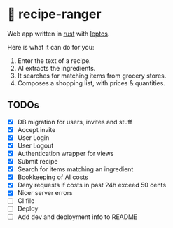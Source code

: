 # 🥔 recipe-ranger

Web app written in [rust](https://www.rust-lang.org/) with [leptos](https://leptos.dev/).

Here is what it can do for you:

1. Enter the text of a recipe.
2. AI extracts the ingredients.
3. It searches for matching items from grocery stores.
4. Composes a shopping list, with prices & quantities.

## TODOs

- [x] DB migration for users, invites and stuff
- [x] Accept invite
- [x] User Login
- [x] User Logout
- [x] Authentication wrapper for views
- [x] Submit recipe
- [x] Search for items matching an ingredient
- [x] Bookkeeping of AI costs
- [x] Deny requests if costs in past 24h exceed 50 cents
- [x] Nicer server errors
- [ ] CI file
- [ ] Deploy
- [ ] Add dev and deployment info to README
